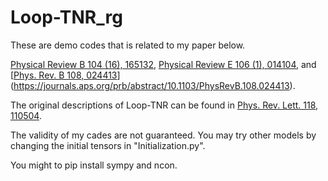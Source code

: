 # Loop-TNR_rg
These are demo codes that is related to my paper below.

[Physical Review B 104 (16), 165132](https://arxiv.org/abs/2105.11460), [Physical Review E 106 (1), 014104](https://arxiv.org/abs/2202.07042), and [[Phys. Rev. B 108, 024413](https://journals.aps.org/prb/abstract/10.1103/PhysRevB.108.024413)](https://journals.aps.org/prb/abstract/10.1103/PhysRevB.108.024413).

The original descriptions of Loop-TNR can be found in [Phys. Rev. Lett. 118, 110504](https://arxiv.org/abs/1512.04938).
 
The validity of my cades are not guaranteed. You may try other models by changing the initial tensors in "Initialization.py".

You might to pip install sympy and ncon.
